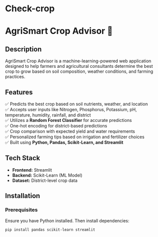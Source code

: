 # Check-crop
# AgriSmart Crop Advisor 🌾  

## Description  
AgriSmart Crop Advisor is a machine-learning-powered web application designed to help farmers and agricultural consultants determine the best crop to grow based on soil composition, weather conditions, and farming practices.  

## Features  
✅ Predicts the best crop based on soil nutrients, weather, and location  
✅ Accepts user inputs like Nitrogen, Phosphorus, Potassium, pH, temperature, humidity, rainfall, and district  
✅ Utilizes a **Random Forest Classifier** for accurate predictions  
✅ One-hot encoding for district-based predictions  
✅ Crop comparison with expected yield and water requirements  
✅ Personalized farming tips based on irrigation and fertilizer choices  
✅ Built using **Python, Pandas, Scikit-Learn, and Streamlit**  

## Tech Stack  
- **Frontend:** Streamlit  
- **Backend:** Scikit-Learn (ML Model)  
- **Dataset:** District-level crop data  

## Installation  
### Prerequisites  
Ensure you have Python installed. Then install dependencies:  

```sh
pip install pandas scikit-learn streamlit



